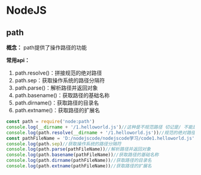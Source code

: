 # NodeJS
## path

**概念：** path提供了操作路径的功能

**常用api：**

1. path.resolve()：拼接规范的绝对路径 
2. path.sep：获取操作系统的路径分隔符
3. path.parse()：解析路径并返回对象
4. path.basename()：获取路径的基础名称
5. path.dirname()：获取路径的目录名
6. path.extname()：获取路径的扩展名

```js
const path = require('node:path')
console.log(__dirname + '/1.helloworld.js')//这种是不规范路径 切记是/ 不能是./ 和不写
console.log(path.resolve(__dirname + '/1.helloworld.js'))//规范的绝对路径
const pathFileName = 'D:/nodejscode/nodejscode学习/code1.helloworld.js'
console.log(path.sep)//获取操作系统的路径分隔符
console.log(path.parse(pathFileName))//解析路径并返回对象
console.log(path.basename(pathFileName))//获取路径的基础名称
console.log(path.dirname(pathFileName))//获取路径的目录名
console.log(path.extname(pathFileName))//获取路径的扩展名
```